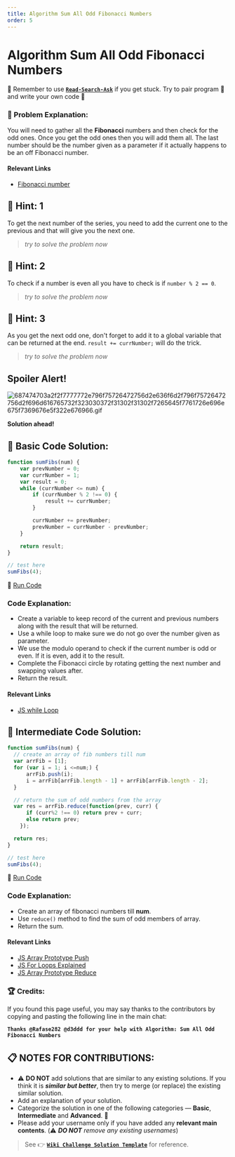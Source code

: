```yaml
---
title: Algorithm Sum All Odd Fibonacci Numbers
order: 5
---
```

# Algorithm Sum All Odd Fibonacci Numbers

:triangular_flag_on_post: Remember to use [**`Read-Search-Ask`**](FreeCodeCamp-Get-Help) if you get stuck. Try to pair program :busts_in_silhouette: and write your own code :pencil:

### :checkered_flag: Problem Explanation:

You will need to gather all the **Fibonacci** numbers and then check for the odd ones. Once you get the odd ones then you will add them all. The last number should be the number given as a parameter if it actually happens to be an off Fibonacci number.

#### Relevant Links

- [Fibonacci number](https://en.wikipedia.org/wiki/Fibonacci_number)

## :speech_balloon: Hint: 1

To get the next number of the series, you need to add the current one to the previous and that will give you the next one.

> _try to solve the problem now_

## :speech_balloon: Hint: 2

To check if a number is even all you have to check is if `number % 2 == 0`.

> _try to solve the problem now_

## :speech_balloon: Hint: 3

As you get the next odd one, don't forget to add it to a global variable that can be returned at the end. `result += currNumber;` will do the trick.

> _try to solve the problem now_

## Spoiler Alert!

![687474703a2f2f7777772e796f75726472756d2e636f6d2f796f75726472756d2f696d616765732f323030372f31302f31302f7265645f7761726e696e675f7369676e5f322e676966.gif](https://files.gitter.im/FreeCodeCamp/Wiki/nlOm/thumb/687474703a2f2f7777772e796f75726472756d2e636f6d2f796f75726472756d2f696d616765732f323030372f31302f31302f7265645f7761726e696e675f7369676e5f322e676966.gif)

**Solution ahead!**

## :beginner: Basic Code Solution:

```javascript
function sumFibs(num) {
    var prevNumber = 0;
    var currNumber = 1;
    var result = 0;
    while (currNumber <= num) {
        if (currNumber % 2 !== 0) {
            result += currNumber;
        }

        currNumber += prevNumber;
        prevNumber = currNumber - prevNumber;
    }

    return result;
}

// test here
sumFibs(4);
```

:rocket: [Run Code](https://repl.it/CLnV/0)

### Code Explanation:

- Create a variable to keep record of the current and previous numbers along with the result that will be returned.
- Use a while loop to make sure we do not go over the number given as parameter.
- We use the modulo operand to check if the current number is odd or even. If it is even, add it to the result.
- Complete the Fibonacci circle by rotating getting the next number and swapping values after.
- Return the result.

#### Relevant Links

- [JS while Loop](JS-While-Loop)

## :sunflower: Intermediate Code Solution:

```javascript
function sumFibs(num) {
  // create an array of fib numbers till num
  var arrFib = [1];
  for (var i = 1; i <=num;) {
      arrFib.push(i);
      i = arrFib[arrFib.length - 1] + arrFib[arrFib.length - 2];
  }

  // return the sum of odd numbers from the array
  var res = arrFib.reduce(function(prev, curr) {
      if (curr%2 !== 0) return prev + curr;
      else return prev;
    });

  return res;
}

// test here
sumFibs(4);
```

:rocket: [Run Code](https://repl.it/CLnW/0)

### Code Explanation:

- Create an array of fibonacci numbers till **num**.
- Use `reduce()` method to find the sum of odd members of array.
- Return the sum.

#### Relevant Links

- [JS Array Prototype Push](JS-Array-Prototype-Push)
- [JS For Loops Explained](JS-For-Loops-Explained)
- [JS Array Prototype Reduce](JS-Array-Prototype-Reduce)

### :trophy: Credits:

If you found this page useful, you may say thanks to the contributors by copying and pasting the following line in the main chat:

**`Thanks @Rafase282 @d3ddd for your help with Algorithm: Sum All Odd Fibonacci Numbers`**

## :clipboard: NOTES FOR CONTRIBUTIONS:

- :warning: **DO NOT** add solutions that are similar to any existing solutions. If you think it is **_similar but better_**, then try to merge (or replace) the existing similar solution.
- Add an explanation of your solution.
- Categorize the solution in one of the following categories &mdash; **Basic**, **Intermediate** and **Advanced**. :traffic_light:
- Please add your username only if you have added any **relevant main contents**. (:warning: **_DO NOT_** _remove any existing usernames_)

> See :point_right: [**`Wiki Challenge Solution Template`**](Wiki-Template-Challenge-Solution) for reference.
